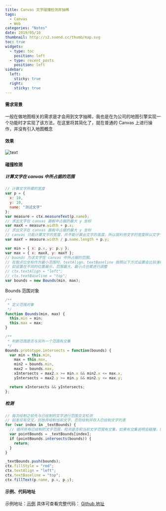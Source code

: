 ```yaml
---
title: Canvas 文字碰撞检测并抽稀
tags:
  - Canvas
  - Web
categories: "Notes"
date: 2019/05/10
thumbnail: http://s2.svend.cc/thumb/map.svg
toc: true
widgets:
  - type: toc
    position: left
  - type: recent_posts
    position: left
sidebar:
  left:
    sticky: true
  right:
    sticky: true
---
```


#### 需求背景

一般在做地图相关的需求是才会用到文字抽稀，我也是在为公司的地图引擎实现一个功能时才实现了该方法，在这里将其简化了，就在普通的 Canvas 上进行操作，并没有引入地图概念

<!-- more -->

#### 效果

![text](https://s2.svend.cc/post/text-collision/collision.gif)

#### 碰撞检测

##### 计算文字在 canvas 中所占据的范围

```js
// 计算文字所需的宽度
var p = {
  x: 10,
  y: 10,
  name: "测试文字"
};
var measure = ctx.measureText(p.name);
// 求出文字在 canvas 画板中占据的最大 y 坐标
var maxX = measure.width + p.x;
// 求出文字在 canvas 画板中占据的最大 y 坐标
// canvas 只能计算文字的宽度，并不能计算出文字的高度。所以就利用文字的宽度除以文字个数计算个大概
var maxY = measure.width / p.name.length + p.y;

var min = { x: p.x, y: p.y };
var max = { x: maxX, y: maxY };
// bounds 为该文字在 canvas 中所占据的范围。
// 在取点位坐标作为最小范围时，textAlign、textBaseline 按照以下方式设置会比较准确。
// 如设置在不同的位置展示，范围最大、最小点也需进行调整
// ctx.textAlign = "left";
// ctx.textBaseline = "top";
var bounds = new Bounds(min, max);
```

Bounds 范围对象

```js
/**
 * 定义范围对象
 */
function Bounds(min, max) {
  this.min = min;
  this.max = max;
}

/**
 * 判断范围是否与另外一个范围有交集
 */
Bounds.prototype.intersects = function(bounds) {
  var min = this.min,
    max = this.max,
    min2 = bounds.min,
    max2 = bounds.max,
    xIntersects = max2.x >= min.x && min2.x <= max.x,
    yIntersects = max2.y >= min.y && min2.y <= max.y;

  return xIntersects && yIntersects;
};
```

##### 检测

```js
// 每次绘制之前先与已绘制的文字进行范围交叉检测
// 如发现有交叉，则放弃绘制当前文字，否则绘制并存入已绘制文字列表
for (var index in _textBounds) {
  // 循环所有已绘制的文字范围，检测是否和当前文字范围有交集，如果有交集说明会碰撞，则跳过该文字
  var pointBounds = _textBounds[index];
  if (pointBounds.intersects(bounds)) {
    return;
  }
}

_textBounds.push(bounds);
ctx.fillStyle = "red";
ctx.textAlign = "left";
ctx.textBaseline = "top";
ctx.fillText(p.name, p.x, p.y);
```

#### 示例、代码地址

示例地址：[示例](https://svend.cc/demo/canvas/text-collision)
具体可查看完整代码： [Github 地址](https://github.com/gee1k/demo/blob/master/canvas/text-collision.html)

